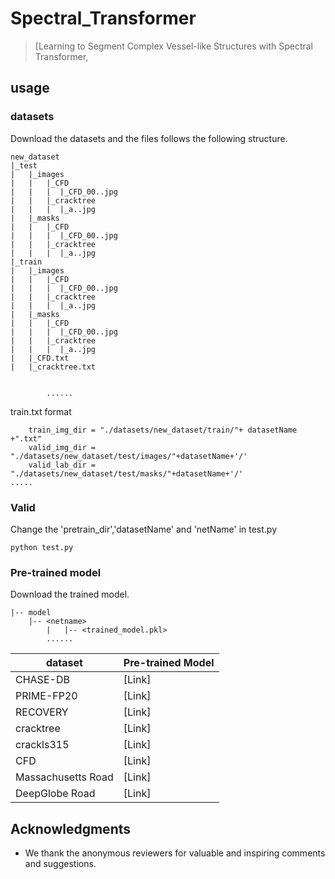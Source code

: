 # Spectral_Transformer





>[Learning to Segment Complex Vessel-like Structures with Spectral Transformer,


## usage
### datasets
Download the datasets and the files follows the following structure.


```
new_dataset
|_test
|   |_images
|   |	|_CFD
|   |   |  |_CFD_00..jpg
|   |   |_cracktree
|   |   |  |_a..jpg
|   |_masks
|   |	|_CFD
|   |   |  |_CFD_00..jpg
|   |   |_cracktree
|   |   |  |_a..jpg
|_train
|   |_images
|   |	|_CFD
|   |   |  |_CFD_00..jpg
|   |   |_cracktree
|   |   |  |_a..jpg
|   |_masks
|   |	|_CFD
|   |   |  |_CFD_00..jpg
|   |   |_cracktree
|   |   |  |_a..jpg
|   |_CFD.txt
|   |_cracktree.txt


        ......
```

train.txt format
```
    train_img_dir = "./datasets/new_dataset/train/"+ datasetName +".txt"   
    valid_img_dir = "./datasets/new_dataset/test/images/"+datasetName+'/'
    valid_lab_dir = "./datasets/new_dataset/test/masks/"+datasetName+'/'
.....
```

### Valid

Change the 'pretrain_dir','datasetName' and 'netName' in test.py

```
python test.py
```

### Pre-trained model

Download the trained model.

```
|-- model
    |-- <netname>
        |   |-- <trained_model.pkl>
        ......
```



| dataset    | Pre-trained Model                                            |
| ---------- | ------------------------------------------------------------ |
| CHASE-DB   | [Link] |
| PRIME-FP20 | [Link] |
| RECOVERY   | [Link] |
| cracktree  | [Link] |
| crackls315 | [Link] |
| CFD        | [Link] |
| Massachusetts Road   | [Link] |
| DeepGlobe Road       | [Link] |




## Acknowledgments

- We thank the anonymous reviewers for valuable and inspiring comments and suggestions.


